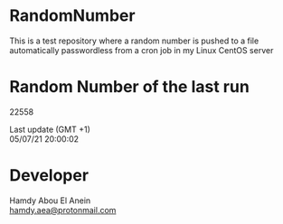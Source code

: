 # RandomNumber    
This is a test repository where a random number is pushed to a file automatically passwordless from a cron job in my Linux CentOS server    
# Random Number of the last run   
22558
      
Last update (GMT +1)    
05/07/21 20:00:02
# Developer    
Hamdy Abou El Anein   
hamdy.aea@protonmail.com
